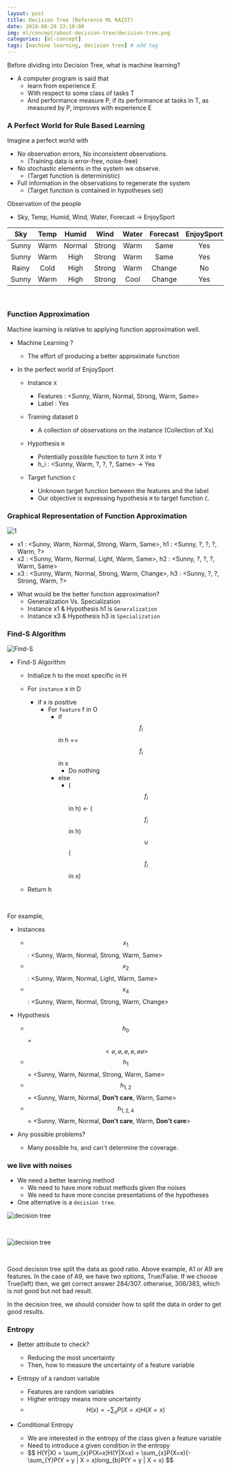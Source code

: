 ```yaml
---
layout: post
title: Decision Tree (Reference ML KAIST)
date: 2018-08-28 22:10:00
img: ml/concept/about-decision-tree/decision-tree.png
categories: [ml-concept] 
tags: [machine learning, decision tree] # add tag
---
```


Before dividing into Decision Tree, what is machine learning? <br>
+ A computer program is said that
    - learn from experience E
    - With respect to some class of tasks T
    - And performance measure P, if its performance at tasks in T, as measured by P, improves with experience E
    
  

### A Perfect World for Rule Based Learning   

Imagine a perfect world with
+ No observation errors, No inconsistent observations.
    - (Training data is error-free, noise-free)
+ No stochastic elements in the system we observe.
    - (Target function is deterministic)
+ Full information in the observations to regenerate the system
    - (Target function is contained in hypotheses set)
    
Observation of the people
+ Sky, Temp, Humid, Wind, Water, Forecast → EnjoySport

|  Sky  | Temp |  Humid |  Wind  | Water | Forecast | EnjoySport |
|:-----:|:----:|:------:|:------:|:-----:|:-------:|:----------:|
| Sunny | Warm | Normal | Strong |  Warm |   Same  |     Yes    |
| Sunny | Warm |  High  | Strong |  Warm |   Same  |     Yes    |
| Rainy | Cold |  High  | Strong |  Warm |  Change |     No     |
| Sunny | Warm |  High  | Strong |  Cool |  Change |     Yes    |

<br>

### Function Approximation

Machine learning is relative to applying function approximation well.

+ Machine Learning ?
    - The effort of producing a better approximate function

+ In the perfect world of EnjoySport
    - Instance `X` <br>
        - Features : <Sunny, Warm, Normal, Strong, Warm, Same>
        - Label : Yes
        
    - Training dataset `D` <br>
        - A collection of observations on the instance (Collection of Xs)
        
    - Hypothesis `H` <br>
        - Potentially possible function to turn X into Y
        - h_i : <Sunny, Warm, ?, ?, ?, Same> → Yes
    
    - Target function `C` <br>
        - Unknown target function between the features and the label
        - Our objective is expressing hypothesis `H` to target function `C`.
        
        
### Graphical Representation of Function Approximation

![1](../assets/img/ml/concept/about-decision-tree/graphic.png)

- x1 : <Sunny, Warm, Normal, Strong, Warm, Same>, h1 : <Sunny, ?, ?, ?, Warm, ?> <br>
- x2 : <Sunny, Warm, Normal, Light, Warm, Same>, h2 : <Sunny, ?, ?, ?, Warm, Same> <br>
- x3 : <Sunny, Warm, Normal, Strong, Warm, Change>, h3 : <Sunny, ?, ?, Strong, Warm, ?>

+ What would be the better function approximation?
    - Generalization Vs. Specialization
    - Instance x1 & Hypothesis h1 is `Generalization`
    - Instance x3 & Hypothesis h3 is `Specialization`
    
    
### Find-S Algorithm

![Find-S](../assets/img/ml/concept/about-decision-tree/Find-S.png)

+ Find-S Algorithm
    + Initialize h to the most specific in H
    + For `instance` x in D
        + if x is positive
            + For `feature` f in O
                + if $$ f_{i} $$ in h == $$ f_{i} $$ in x
                    + Do nothing
                + else
                    + ($$ f_{i} $$ in h) ← ($$ f_{i} $$ in h) $$ \cup $$ ($$ f_{i} $$ in x)
                    
    + Return h
    
<br>

For example, <br>

+ Instances
    + $$ x_{1} $$ : <Sunny, Warm, Normal, Strong, Warm, Same>
    + $$ x_{2} $$ : <Sunny, Warm, Normal, Light, Warm, Same>
    + $$ x_{4} $$ : <Sunny, Warm, Normal, Strong, Warm, Change>
    
+ Hypothesis
    + $$ h_{0} $$ = $$ <\varnothing, \varnothing, \varnothing, \varnothing, \varnothing \varnothing> $$
    + $$ h_{1} $$ = <Sunny, Warm, Normal, Strong, Warm, Same>
    + $$ h_{1,2} $$ = <Sunny, Warm, Normal, **Don't care**, Warm, Same>
    + $$ h_{1,2,4} $$ = <Sunny, Warm, Normal, **Don't care**, Warm, **Don't care**>
    
+ Any possible problems?
    + Many possible hs, and can't determine the coverage.
    
### we live with noises

+ We need a better learning method
    - We need to have more robust methods given the noises
    - We need to have more concise presentations of the hypotheses
+ One alternative is a `decision tree`.

![decision tree](../assets/img/ml/concept/about-decision-tree/decision_tree.png)

<br>

![decision tree](../assets/img/ml/concept/about-decision-tree/decision_tree2.png)

<br>

Good decision tree split the data as good ratio. Above example, A1 or A9 are features.
In the case of A9, we have two options, True/False.
If we choose True(left) then, we get correct answer 284/307.
otherwise, 306/383, which is not good but not bad result.

In the decision tree, we should consider how to split the data in order to get good results.

### Entropy

+ Better attribute to check?
    - Reducing the most uncertainty
    - Then, how to measure the uncertainty of a feature variable
+ Entropy of a random variable
    - Features are random variables
    - Higher entropy means more uncertainty
    - $$  H(x) = -\sum_{x}P(X=x)H(X=x) $$
    
+ Conditional Entropy
    - We are interested in the entropy of the class given a feature variable
    - Need to introduce a given condition in the entropy
    - $$  H(Y|X) = \sum_{x}P(X=x)H(Y|X=x) = \sum_{x}P(X=x){-\sum_{Y}P(Y = y | X = x)long_{b}P(Y = y | X = x) $$